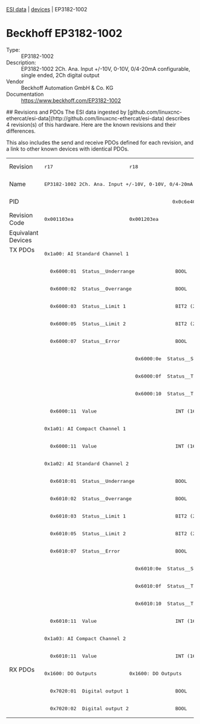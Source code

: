 <div class="nav"><a href="/esi-data">ESI data</a> | <a href="/esi-data/devices">devices</a> | EP3182-1002</div>

#  Beckhoff EP3182-1002

<dl>
  <dt>Type:</dt><dd>EP3182-1002</dd>
  <dt>Description:</dt><dd>EP3182-1002 2Ch. Ana. Input +/-10V, 0-10V, 0/4-20mA configurable, single ended, 2Ch digital output</dd>
  <dt>Vendor</dt><dd>Beckhoff Automation GmbH & Co. KG</dd>
  <dt>Documentation</dt><dd><a href="https://www.beckhoff.com/EP3182-1002">https://www.beckhoff.com/EP3182-1002</a></dd>
</dl>
## Revisions and PDOs
The ESI data ingested by [github.com/linuxcnc-ethercat/esi-data](http://github.com/linuxcnc-ethercat/esi-data) describes 4 revision(s) of this hardware.  Here are the known revisions and their differences.

This also includes the send and receive PDOs defined for each revision, and a link to other known devices with identical PDOs.

<table>
<tr >
<td class="first">Revision</td>
<td ><pre>r17</pre></td>
<td ><pre>r18</pre></td>
<td ><pre>r19</pre></td>
<td ><pre>r20</pre></td>
</tr>
<tr >
<td class="first">Name</td>
<td  colspan=4 align="center"><pre>EP3182-1002 2Ch. Ana. Input +/-10V, 0-10V, 0/4-20mA configurable, single ended, 2Ch digital output</pre></td>
</tr>
<tr >
<td class="first">PID</td>
<td  colspan=4 align="center"><pre>0x0c6e4052</pre></td>
</tr>
<tr >
<td class="first">Revision Code</td>
<td ><pre>0x001103ea</pre></td>
<td ><pre>0x001203ea</pre></td>
<td ><pre>0x001303ea</pre></td>
<td ><pre>0x001403ea</pre></td>
</tr>
<tr >
<td class="first">Equivalant Devices</td>
<td  colspan=4 align="center"></td>
</tr>
<tr class="txpdo pdosection">
<td class="first" rowspan=24 valign=top>TX PDOs</td>
<td colspan=4 align="left"><pre>0x1a00: AI Standard Channel 1</pre></td>
<td></td>
</tr>
<tr class="txpdo">
<td  colspan=4 align="left"><pre>  0x6000:01  Status__Underrange              BOOL</pre></td>
</tr>
<tr class="txpdo">
<td  colspan=4 align="left"><pre>  0x6000:02  Status__Overrange               BOOL</pre></td>
</tr>
<tr class="txpdo">
<td  colspan=4 align="left"><pre>  0x6000:03  Status__Limit 1                 BIT2 (2 bits)</pre></td>
</tr>
<tr class="txpdo">
<td  colspan=4 align="left"><pre>  0x6000:05  Status__Limit 2                 BIT2 (2 bits)</pre></td>
</tr>
<tr class="txpdo">
<td  colspan=4 align="left"><pre>  0x6000:07  Status__Error                   BOOL</pre></td>
</tr>
<tr class="txpdo">
<td ></td>
<td  colspan=3 align="left"><pre>  0x6000:0e  Status__Sync error              BOOL</pre></td>
</tr>
<tr class="txpdo">
<td ></td>
<td  colspan=3 align="left"><pre>  0x6000:0f  Status__TxPDO State             BOOL</pre></td>
</tr>
<tr class="txpdo">
<td ></td>
<td  colspan=3 align="left"><pre>  0x6000:10  Status__TxPDO Toggle            BOOL</pre></td>
</tr>
<tr class="txpdo">
<td  colspan=4 align="left"><pre>  0x6000:11  Value                           INT (16 bits)</pre></td>
</tr>
<tr class="txpdo pdosection">
<td  colspan=4 align="left"><pre>0x1a01: AI Compact Channel 1</pre></td>
</tr>
<tr class="txpdo">
<td  colspan=4 align="left"><pre>  0x6000:11  Value                           INT (16 bits)</pre></td>
</tr>
<tr class="txpdo pdosection">
<td  colspan=4 align="left"><pre>0x1a02: AI Standard Channel 2</pre></td>
</tr>
<tr class="txpdo">
<td  colspan=4 align="left"><pre>  0x6010:01  Status__Underrange              BOOL</pre></td>
</tr>
<tr class="txpdo">
<td  colspan=4 align="left"><pre>  0x6010:02  Status__Overrange               BOOL</pre></td>
</tr>
<tr class="txpdo">
<td  colspan=4 align="left"><pre>  0x6010:03  Status__Limit 1                 BIT2 (2 bits)</pre></td>
</tr>
<tr class="txpdo">
<td  colspan=4 align="left"><pre>  0x6010:05  Status__Limit 2                 BIT2 (2 bits)</pre></td>
</tr>
<tr class="txpdo">
<td  colspan=4 align="left"><pre>  0x6010:07  Status__Error                   BOOL</pre></td>
</tr>
<tr class="txpdo">
<td ></td>
<td  colspan=3 align="left"><pre>  0x6010:0e  Status__Sync error              BOOL</pre></td>
</tr>
<tr class="txpdo">
<td ></td>
<td  colspan=3 align="left"><pre>  0x6010:0f  Status__TxPDO State             BOOL</pre></td>
</tr>
<tr class="txpdo">
<td ></td>
<td  colspan=3 align="left"><pre>  0x6010:10  Status__TxPDO Toggle            BOOL</pre></td>
</tr>
<tr class="txpdo">
<td  colspan=4 align="left"><pre>  0x6010:11  Value                           INT (16 bits)</pre></td>
</tr>
<tr class="txpdo pdosection">
<td  colspan=4 align="left"><pre>0x1a03: AI Compact Channel 2</pre></td>
</tr>
<tr class="txpdo">
<td  colspan=4 align="left"><pre>  0x6010:11  Value                           INT (16 bits)</pre></td>
</tr>
<tr class="rxpdo pdosection">
<td class="first" rowspan=3 valign=top>RX PDOs</td>
<td><pre>0x1600: DO Outputs </pre></td>
<td colspan=3 align="left"><pre>0x1600: DO Outputs</pre></td>
<td></td>
</tr>
<tr class="rxpdo">
<td  colspan=4 align="left"><pre>  0x7020:01  Digital output 1                BOOL</pre></td>
</tr>
<tr class="rxpdo">
<td  colspan=4 align="left"><pre>  0x7020:02  Digital output 2                BOOL</pre></td>
</tr>
</table>
